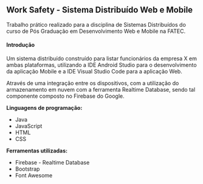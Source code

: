 ## Work Safety - Sistema Distribuído Web e Mobile
Trabalho prático realizado para a disciplina de Sistemas Distribuídos do curso de Pós Graduação em Desenvolvimento Web e Mobile na FATEC.

#### Introdução

Um sistema distribuído construído para listar funcionários da empresa X em ambas plataformas, utilizando a IDE Android Studio para o desenvolvimento da aplicação Mobile e a IDE Visual Studio Code para a aplicação Web.

Através de uma integração entre os dispositivos, com a utilização do armazenamento em nuvem com a ferramenta Realtime Database, sendo tal componente composto no Firebase do Google.

**Linguagens de programação:**

* Java
* JavaScript
* HTML
* CSS

**Ferramentas utilizadas:**

* Firebase - Realtime Database
* Bootstrap
* Font Awesome
